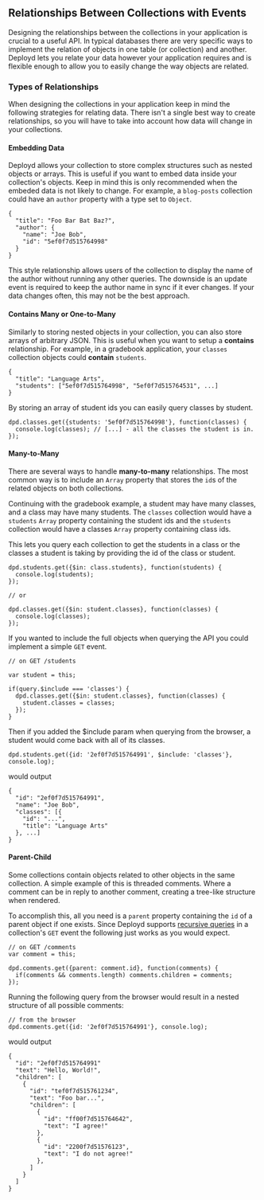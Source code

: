 <!--{
  title: 'Relationships Between Collections with Events',
  tags: ['guide', 'collection', 'events', 'relationships']
}-->

## Relationships Between Collections with Events

Designing the relationships between the collections in your application is crucial to a useful API. In typical databases there are very specific ways to implement the relation of objects in one table (or collection) and another. Deployd lets you relate your data however your application requires and is flexible enough to allow you to easily change the way objects are related.

### Types of Relationships

When designing the collections in your application keep in mind the following strategies for relating data. There isn't a single best way to create relationships, so you will have to take into account how data will change in your collections. 

#### Embedding Data

Deployd allows your collection to store complex structures such as nested objects or arrays. This is useful if you want to embed data inside your collection's objects. Keep in mind this is only recommended when the embeded data is not likely to change. For example, a `blog-posts` collection could have an `author` property with a type set to `Object`.

    {
      "title": "Foo Bar Bat Baz?",
      "author": {
        "name": "Joe Bob",
        "id": "5ef0f7d515764998"
      }
    }
    
This style relationship allows users of the collection to display the name of the author without running any other queries. The downside is an update event is required to keep the author name in sync if it ever changes. If your data changes often, this may not be the best approach.

#### Contains Many or One-to-Many

Similarly to storing nested objects in your collection, you can also store arrays of arbitrary JSON. This is useful when you want to setup a **contains** relationship. For example, in a gradebook application, your `classes` collection objects could **contain** `students`.

    {
      "title": "Language Arts",
      "students": ["5ef0f7d515764998", "5ef0f7d515764531", ...] 
    }
    
By storing an array of student ids you can easily query classes by student.

    dpd.classes.get({students: '5ef0f7d515764998'}, function(classes) {
      console.log(classes); // [...] - all the classes the student is in.
    });
    

#### Many-to-Many

There are several ways to handle **many-to-many** relationships. The most common way is to include an `Array` property that stores the `id`s of the related objects on both collections.

Continuing with the gradebook example, a student may have many classes, and a class may have many students. The `classes` collection would have a `students` `Array` property containing the student ids and the `students` collection would have a classes `Array` property containing class ids.

This lets you query each collection to get the students in a class or the classes a student is taking by providing the id of the class or student.

    dpd.students.get({$in: class.students}, function(students) {
      console.log(students);
    }); 
    
    // or
    
    dpd.classes.get({$in: student.classes}, function(classes) {
      console.log(classes);
    });
    
If you wanted to include the full objects when querying the API you could implement a simple `GET` event.

    // on GET /students

    var student = this;

    if(query.$include === 'classes') {
      dpd.classes.get({$in: student.classes}, function(classes) {
        student.classes = classes;
      });
    }

Then if you added the $include param when querying from the browser, a student would come back with all of its classes.

    dpd.students.get({id: '2ef0f7d515764991', $include: 'classes'}, console.log);

would output

    {
      "id": "2ef0f7d515764991",
      "name": "Joe Bob",
      "classes": [{
        "id": "...",
        "title": "Language Arts"
      }, ...]
    }
    
#### Parent-Child

Some collections contain objects related to other objects in the same collection. A simple example of this is threaded comments. Where a comment can be in reply to another comment, creating a tree-like structure when rendered.

To accomplish this, all you need is a `parent` property containing the `id` of a parent object if one exists. Since Deployd supports [recursive queries](/term/recursive-queries) in a collection's `GET` event the following just works as you would expect.

    // on GET /comments
    var comment = this;

    dpd.comments.get({parent: comment.id}, function(comments) {
      if(comments && comments.length) comments.children = comments;
    });
    
Running the following query from the browser would result in a nested structure of all possible comments:

    // from the browser
    dpd.comments.get({id: '2ef0f7d515764991'}, console.log);
    
would output

    {
      "id": "2ef0f7d515764991"
      "text": "Hello, World!",
      "children": [
        {
          "id": "tef0f7d515761234",
          "text": "Foo bar...",
          "children": [
            {
              "id": "ff00f7d515764642",
              "text": "I agree!"
            },
            {
              "id": "2200f7d51576123",
              "text": "I do not agree!"
            },
          ]
        }
      ]
    }